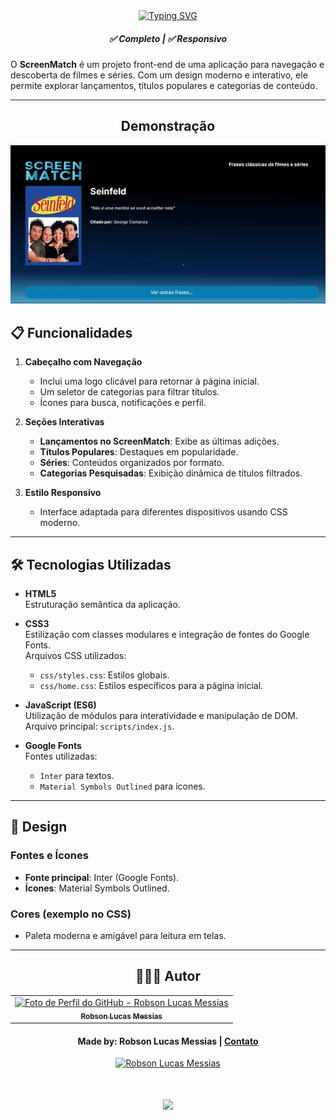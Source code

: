 <div align="center">
  <a href="https://git.io/typing-svg">
    <img src="https://readme-typing-svg.demolab.com?font=Silkscreen&size=20&duration=1500&pause=1000&center=true&vCenter=true&multiline=true&repeat=false&random=false&width=700&height=110&lines=Front+-+ScreenMatch" 
    alt="Typing SVG" />
  </a>
  
<h5 align="center"> 
    <b>✅ Completo</b> | <b>✅ Responsivo </b>
</h5>
    
</div>

O **ScreenMatch** é um projeto front-end de uma aplicação para navegação e descoberta de filmes e séries. Com um design moderno e interativo, ele permite explorar lançamentos, títulos populares e categorias de conteúdo.

---

<div align="center">
  
## Demonstração
  
  ![Random pharses GIF](assets/randomPharses.gif)
</div>

## 📋 Funcionalidades

1. **Cabeçalho com Navegação**  
   - Inclui uma logo clicável para retornar à página inicial.
   - Um seletor de categorias para filtrar títulos.
   - Ícones para busca, notificações e perfil.

2. **Seções Interativas**  
   - **Lançamentos no ScreenMatch**: Exibe as últimas adições.
   - **Títulos Populares**: Destaques em popularidade.
   - **Séries**: Conteúdos organizados por formato.
   - **Categorias Pesquisadas**: Exibição dinâmica de títulos filtrados.

3. **Estilo Responsivo**  
   - Interface adaptada para diferentes dispositivos usando CSS moderno.

---

## 🛠️ Tecnologias Utilizadas

- **HTML5**  
  Estruturação semântica da aplicação.

- **CSS3**  
  Estilização com classes modulares e integração de fontes do Google Fonts.  
  Arquivos CSS utilizados:
  - `css/styles.css`: Estilos globais.
  - `css/home.css`: Estilos específicos para a página inicial.

- **JavaScript (ES6)**  
  Utilização de módulos para interatividade e manipulação de DOM.  
  Arquivo principal: `scripts/index.js`.

- **Google Fonts**  
  Fontes utilizadas:
  - `Inter` para textos.
  - `Material Symbols Outlined` para ícones.

---

## 🎨 Design

### **Fontes e Ícones**
- **Fonte principal**: Inter (Google Fonts).  
- **Ícones**: Material Symbols Outlined.

### Cores (exemplo no CSS)
- Paleta moderna e amigável para leitura em telas.

---

<div align="center">

## 👩🏻‍💻 Autor <br>

<table>
  <tr>
    <td align="center">
      <a href="https://github.com/robsonlmds">
        <img src="https://avatars.githubusercontent.com/u/e?email=robsonlmds@hotmail.com&s=500" width="100px;" title="Autor Robson Lucas Messias" alt="Foto de Perfil do GitHub - Robson Lucas Messias"/><br>
        <sub>
          <b>Robson Lucas Messias</b>
        </sub>
      </a>
    </td>
  </tr>
</table>

</div>
 
<h4 align="center">
  Made by: Robson Lucas Messias | <a href="mailto:robsonlmds@hotmail.com">Contato</a>
</h4>

<p align="center">
  <a href="https://www.linkedin.com/in/r-lucas-messias/">
    <img alt="Robson Lucas Messias" src="https://img.shields.io/badge/LinkedIn-R.Lucas_Messias-0e76a8?style=flat&logoColor=white&logo=linkedin">
  </a>
</p>

<h1 align="center">
<img src="https://readme-typing-svg.herokuapp.com/?font=Silkscreen&size=35&center=true&vCenter=true&width=700&height=70&duration=5000&lines=Obrigado+pela+atenção!;" />
</h1>
